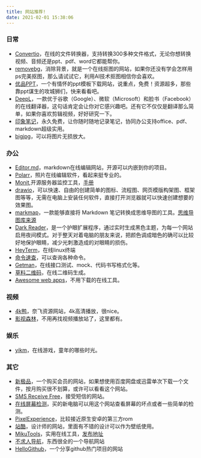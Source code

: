 ```yaml
---
title: 网站推荐!
date: 2021-02-01 15:38:06
---
```

### 日常
* [Convertio](https://convertio.co/zh/)，在线的文件转换器，支持转换300多种文件格式，无论你想转换视频、音频还是ppt、pdf、word它都能帮你。
* [removebg](https://www.remove.bg/zh)，消除背景，就是一个在线抠图的网站，如果你还没有学会怎样用ps完美抠图，那么请试试它，利用AI技术抠图相信你会喜欢。
* [优品PPT](https://www.ypppt.com/)，一个有情怀的ppt模板下载网站，说重点，免费！资源超多，那些靠ppt谋生的攻城狮们，快来看看吧。
* [DeepL](https://www.deepl.com/translator)，一款优于谷歌（Google）、微软（Microsoft）和脸书（Facebook）的在线翻译器，这句话肯定会让你对它感兴趣吧。还有它不仅仅是翻译那么简单，如果你喜欢剪辑视频，好好研究一下。
* [印象笔记](https://www.yinxiang.com/)，永久免费，让你随时随地记录笔记，协同办公支持office、pdf、markdown超级实用。
* [bigjpg](https://bigjpg.com/)，可以将图片无损放大。


### 办公
* [Editor.md](http://editor.md.ipandao.com/)，markdown在线编辑网站，开源可以内嵌到你的项目。
* [Polarr](https://photoeditor.polarr.co/)，照片在线编辑软件，看起来挺专业的。
* [Monit](https://mmonit.com/monit),开源服务器监控工具，[手册](https://mmonit.com/monit/documentation/monit.html)
* [drawio](https://app.diagrams.net/)，可以快速、自由的创建简单的图标、流程图、网页模版构架图、框架图等等，无需在电脑上安装任何软件，直接打开浏览器就可以快速创建想要的效果图。
* [markmap](https://github.com/gera2ld/markmap-lib)，一款能够直接将 Markdown 笔记转换成思维导图的工具。[思维导图库来源](https://github.com/dundalek/markmap)
* [Dark Reader](https://darkreader.org/)，是一个护眼扩展程序，通过实时生成黑色主题，为每一个网站启用夜间模式。对于整天对着电脑的朋友来说，把颜色调成暗色的确可以比较好地保护眼睛，减少光刺激造成的对眼睛的损伤。
* [HeyTerm](https://heyterm.com/zh-cn/)，在线linux终端
* [命令速查](https://devhints.io/)，可以查询各种命令。
* [Getman](https://getman.cn/)，在线接口测试、mock、代码书写格式化等。
* [草料二维码](https://cli.im/)，在线二维码生成。
* [Awesome web apps](https://123apps.com/)，不用下载的在线工具。


### 视频
* [4k鸭](https://4kya.com/)，奈飞资源网站，4k高清播放，很nice。
* [影视森林](http://549.tv/)，不用再找视频播放站了，这里都有。

### 娱乐
* [yikm](https://www.yikm.net/)，在线游戏，童年的哪些时光。

### 其它
* [新极品](http://fulivip.com/)，一个购买会员的网站，如果想使用百度网盘或迅雷单次下载一个文件，按月购买很不划算，或许可以看看这个网站。
* [SMS Receive Free](https://smsreceivefree.com/)，接受短信的网站。
* [在线屏幕检测](https://screen.bmcx.com/#welcome)，买的新电脑可以用这个网站查看屏幕的坏点或者一些简单的检测。
* [PixelExperience](https://github.com/PixelExperience)，比较接近原生安卓的第三方rom
* [站酷](https://www.zcool.com.cn/home)，设计师的网站，里面有不错的设计可以作为壁纸使用。
* [MikuTools](https://tools.miku.ac/)，实用在线工具，[发布地址](https://github.com/Ice-Hazymoon/domains)
* [不求人导航](https://java.bqrdh.com/)，东西很全的一个导航网站
* [HelloGithub](https://www.hellogithub.com/)，一个分享github热门项目的网站

